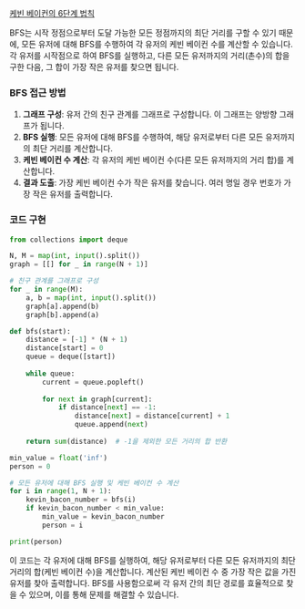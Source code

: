 [케빈 베이컨의 6단계 법칙](https://www.acmicpc.net/problem/1389)

BFS는 시작 정점으로부터 도달 가능한 모든 정점까지의 최단 거리를 구할 수 있기 때문에, 모든 유저에 대해 BFS를 수행하여 각 유저의 케빈 베이컨 수를 계산할 수 있습니다. 각 유저를 시작점으로 하여 BFS를 실행하고, 다른 모든 유저까지의 거리(촌수)의 합을 구한 다음, 그 합이 가장 작은 유저를 찾으면 됩니다.

### BFS 접근 방법

1. **그래프 구성**: 유저 간의 친구 관계를 그래프로 구성합니다. 이 그래프는 양방향 그래프가 됩니다.
2. **BFS 실행**: 모든 유저에 대해 BFS를 수행하여, 해당 유저로부터 다른 모든 유저까지의 최단 거리를 계산합니다.
3. **케빈 베이컨 수 계산**: 각 유저의 케빈 베이컨 수(다른 모든 유저까지의 거리 합)를 계산합니다.
4. **결과 도출**: 가장 케빈 베이컨 수가 작은 유저를 찾습니다. 여러 명일 경우 번호가 가장 작은 유저를 출력합니다.

### 코드 구현

```python
from collections import deque

N, M = map(int, input().split())
graph = [[] for _ in range(N + 1)]

# 친구 관계를 그래프로 구성
for _ in range(M):
    a, b = map(int, input().split())
    graph[a].append(b)
    graph[b].append(a)

def bfs(start):
    distance = [-1] * (N + 1)
    distance[start] = 0
    queue = deque([start])
    
    while queue:
        current = queue.popleft()
        
        for next in graph[current]:
            if distance[next] == -1:
                distance[next] = distance[current] + 1
                queue.append(next)
                
    return sum(distance)  # -1을 제외한 모든 거리의 합 반환

min_value = float('inf')
person = 0

# 모든 유저에 대해 BFS 실행 및 케빈 베이컨 수 계산
for i in range(1, N + 1):
    kevin_bacon_number = bfs(i)
    if kevin_bacon_number < min_value:
        min_value = kevin_bacon_number
        person = i

print(person)
```

이 코드는 각 유저에 대해 BFS를 실행하여, 해당 유저로부터 다른 모든 유저까지의 최단 거리의 합(케빈 베이컨 수)을 계산합니다. 계산된 케빈 베이컨 수 중 가장 작은 값을 가진 유저를 찾아 출력합니다. BFS를 사용함으로써 각 유저 간의 최단 경로를 효율적으로 찾을 수 있으며, 이를 통해 문제를 해결할 수 있습니다.
